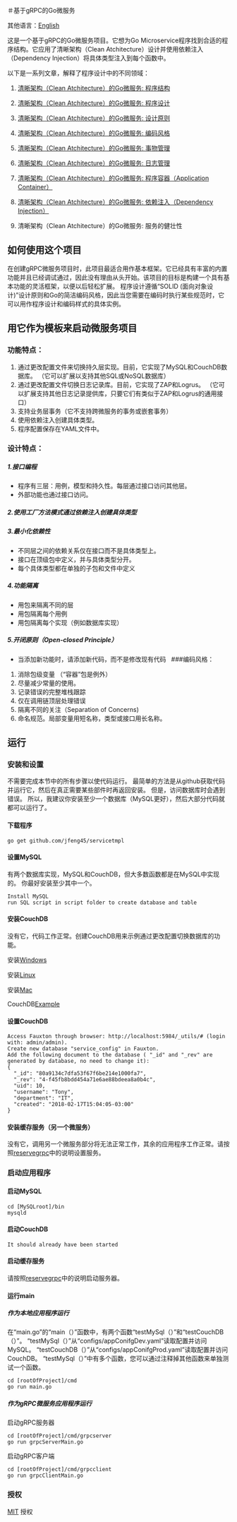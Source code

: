 ＃基于gRPC的Go微服务

其他语言：[English](README.md)

这是一个基于gRPC的Go微服务项目。它想为Go Microservice程序找到合适的程序结构。它应用了清晰架构（Clean Atchitecture）设计并使用依赖注入（Dependency Injection）将具体类型注入到每个函数中。

以下是一系列文章，解释了程序设计中的不同领域：
1. [清晰架构（Clean Atchitecture）的Go微服务: 程序结构](https://jfeng45.github.io/posts/go_microservice_application_layout/)

1. [清晰架构（Clean Atchitecture）的Go微服务: 程序设计](https://jfeng45.github.io/posts/clean_architecture_application_design/)

1. [清晰架构（Clean Atchitecture）的Go微服务: 设计原则](https://jfeng45.github.io/posts/clean_architecture_design_principle/)

1. [清晰架构（Clean Atchitecture）的Go微服务: 编码风格](https://jfeng45.github.io/posts/coding_style/)

1. [清晰架构（Clean Atchitecture）的Go微服务: 事物管理](https://jfeng45.github.io/posts/transaction_support/)

1. [清晰架构（Clean Atchitecture）的Go微服务: 日志管理](https://jfeng45.github.io/posts/go_logging_and_error_handling/)

1. [清晰架构（Clean Atchitecture）的Go微服务: 程序容器（Application Container）](https://jfeng45.github.io/posts/application_container/)

1. [清晰架构（Clean Atchitecture）的Go微服务: 依赖注入（Dependency Injection）](https://jfeng45.github.io/posts/dependency_injection/)

1. 清晰架构（Clean Atchitecture）的Go微服务: 服务的健壮性

## 如何使用这个项目
在创建gRPC微服务项目时，此项目最适合用作基本框架。它已经具有丰富的内置功能并且已经调试通过，因此没有理由从头开始。该项目的目标是构建一个具有基本功能的灵活框架，以便以后轻松扩展。
程序设计遵循“SOLID (面向对象设计)”设计原则和Go的简洁编码风格，因此当您需要在编码时执行某些规范时，它可以用作程序设计和编码样式的具体实例。

## 用它作为模板来启动微服务项目
### 功能特点：
1. 通过更改配置文件来切换持久层实现。目前，它实现了MySQL和CouchDB数据库。 （它可以扩展以支持其他SQL或NoSQL数据库）
2. 通过更改配置文件切换日志记录库。目前，它实现了ZAP和Logrus。 （它可以扩展支持其他日志记录提供库，只要它们有类似于ZAP和Logrus的通用接口）
3. 支持业务层事务（它不支持跨微服务的事务或嵌套事务）
4. 使用依赖注入创建具体类型。
5. 程序配置保存在YAML文件中。

### 设计特点：
##### 1.接口编程
* 程序有三层：用例，模型和持久性。每层通过接口访问其他层。
* 外部功能也通过接口访问。
##### 2.使用工厂方法模式通过依赖注入创建具体类型
##### 3.最小化依赖性
* 不同层之间的依赖关系仅在接口而不是具体类型上。
* 接口在顶级包中定义，并与具体类型分开。
* 每个具体类型都在单独的子包和文件中定义
##### 4.功能隔离
* 用包来隔离不同的层
* 用包隔离每个用例
* 用包隔离每个实现（例如数据库实现）
##### 5.开闭原则（Open-closed Principle）
* 当添加新功能时，请添加新代码，而不是修改现有代码
 
###编码风格：
1. 消除包级变量 （“容器”包是例外）
2. 尽量减少常量的使用。
3. 记录错误的完整堆栈跟踪
4. 仅在调用链顶层处理错误
5. 隔离不同的关注（Separation of Concerns)
6. 命名规范。局部变量用短名称，类型或接口用长名称。 

## 运行

### 安装和设置

不需要完成本节中的所有步骤以使代码运行。 最简单的方法是从github获取代码并运行它，然后在真正需要某些部件时再返回安装。 但是，访问数据库时会遇到错误。
所以，我建议你安装至少一个数据库（MySQL更好），然后大部分代码就都可以运行了。

#### 下载程序

```
go get github.com/jfeng45/servicetmpl
```

#### 设置MySQL

有两个数据库实现，MySQL和CouchDB，但大多数函数都是在MySQL中实现的。 你最好安装至少其中一个。

```
Install MySQL
run SQL script in script folder to create database and table
```
#### 安装CouchDB

没有它，代码工作正常。创建CouchDB用来示例通过更改配置切换数据库的功能。

安装[Windows](https://docs.couchdb.org/en/2.2.0/install/windows.html)

安装[Linux](https://docs.couchdb.org/en/2.2.0/install/unix.html)

安装[Mac](https://docs.couchdb.org/en/2.2.0/install/mac.html)

CouchDB[Example](https://github.com/go-kivik/kivik/wiki/Usage-Examples)

#### 设置CouchDB

```
Access Fauxton through browser: http://localhost:5984/_utils/# (login with: admin/admin).
Create new database "service_config" in Fauxton.
Add the following document to the database ( "_id" and "_rev" are generated by database, no need to change it):
{
  "_id": "80a9134c7dfa53f67f6be214e1000fa7",
  "_rev": "4-f45fb8bdd454a71e6ae88bdeea8a0b4c",
  "uid": 10,
  "username": "Tony",
  "department": "IT",
  "created": "2018-02-17T15:04:05-03:00"
}
```
#### 安装缓存服务（另一个微服务）

没有它，调用另一个微服务部分将无法正常工作，其余的应用程序工作正常。请按照[reservegrpc](https://github.com/jfeng45/reservegrpc)中的说明设置服务。

### 启动应用程序

#### 启动MySQL
```
cd [MySQLroot]/bin
mysqld
```

#### 启动CouchDB
```
It should already have been started
```
#### 启动缓存服务

请按照[reservegrpc](https://github.com/jfeng45/reservegrpc)中的说明启动服务器。

#### 运行main

##### 作为本地应用程序运行

在“main.go”的“main（）”函数中，有两个函数“testMySql（）”和“testCouchDB（）”。
“testMySql（）”从“configs/appConifgDev.yaml”读取配置并访问MySQL。 “testCouchDB（）”从“configs/appConifgProd.yaml”读取配置并访问CouchDB。
“testMySql（）”中有多个函数，您可以通过注释掉其他函数来单独测试一个函数。

```
cd [rootOfProject]/cmd
go run main.go
```
##### 作为gRPC微服务应用程序运行

启动gRPC服务器
```
cd [rootOfProject]/cmd/grpcserver
go run grpcServerMain.go
```
启动gRPC客户端
```
cd [rootOfProject]/cmd/grpcclient
go run grpcClientMain.go
```

### 授权

[MIT](LICENSE.txt) 授权


